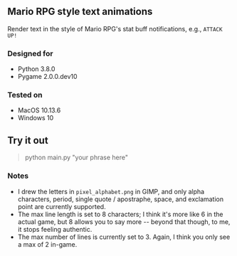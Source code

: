 ## Mario RPG style text animations

Render text in the style of Mario RPG's stat buff notifications, e.g., `ATTACK UP!`

### Designed for

- Python 3.8.0
- Pygame 2.0.0.dev10

### Tested on

- MacOS 10.13.6
- Windows 10

## Try it out

> python main.py "your phrase here"

### Notes

- I drew the letters in `pixel_alphabet.png` in GIMP, and only alpha characters, period, single quote / apostraphe, space, and exclamation point are currently supported.
- The max line length is set to 8 characters; I think it's more like 6 in the actual game, but 8 allows you to say more -- beyond that though, to me, it stops feeling authentic.
- The max number of lines is currently set to 3. Again, I think you only see a max of 2 in-game.